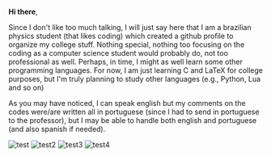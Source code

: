 **Hi there**,


Since I don't like too much talking, I will just say here that I am a brazilian physics student (that likes coding) which created a github profile to organize my college stuff.
Nothing special, nothing too focusing on the coding as a computer science student would probably do, not too professional as well. Perhaps,
in time, I might as well learn some other programming languages. For now, I am just learning C and LaTeX for college purposes, but I'm truly planning to study other languages
(e.g., Python, Lua and so on)

As you may have noticed, I can speak english but my comments on the codes were/are written all in portuguese (since I had to send in portuguese to the professor), but I may be able
to handle both english and portuguese (and also spanish if needed). 

![test](https://i.imgur.com/l6Mfyrw.png) ![test2](https://i.imgur.com/jaFSNo6.png) ![test3](https://i.imgur.com/c7FIJIB.png) ![test4](https://i.imgur.com/GcES0FL.png)




